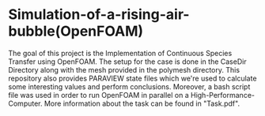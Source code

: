 # Simulation-of-a-rising-air-bubble(OpenFOAM)
The goal of this project is the Implementation of Continuous Species Transfer using OpenFOAM. The setup for the case is done in the CaseDir Directory along with the mesh provided in the polymesh directory. This repository also provides PARAVIEW state files which we're used to calculate some interesting values and perform conclusions. Moreover, a bash script file was used in order to run OpenFOAM in parallel on a High-Performance-Computer. More information about the task can be found in "Task.pdf".
